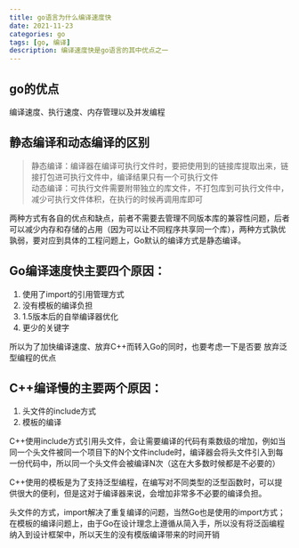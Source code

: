```yaml
---
title: go语言为什么编译速度快
date: 2021-11-23
categories: go
tags: [go, 编译]
description: 编译速度快是go语言的其中优点之一
---
```


## go的优点
编译速度、执行速度、内存管理以及并发编程

## 静态编译和动态编译的区别
> 静态编译：编译器在编译可执行文件时，要把使用到的链接库提取出来，链接打包进可执行文件中，编译结果只有一个可执行文件  
> 动态编译：可执行文件需要附带独立的库文件，不打包库到可执行文件中，减少可执行文件体积，在执行的时候再调用库即可  

两种方式有各自的优点和缺点，前者不需要去管理不同版本库的兼容性问题，后者可以减少内存和存储的占用（因为可以让不同程序共享同一个库），两种方式孰优孰弱，要对应到具体的工程问题上，Go默认的编译方式是静态编译。

## Go编译速度快主要四个原因：
1. 使用了import的引用管理方式 
2. 没有模板的编译负担
3. 1.5版本后的自举编译器优化 
4. 更少的关键字

所以为了加快编译速度、放弃C++而转入Go的同时，也要考虑一下是否要 放弃泛型编程的优点

## C++编译慢的主要两个原因：
1. 头文件的include方式
2. 模板的编译

C++使用include方式引用头文件，会让需要编译的代码有乘数级的增加，例如当同一个头文件被同一个项目下的N个文件include时，编译器会将头文件引入到每一份代码中，所以同一个头文件会被编译N次（这在大多数时候都是不必要的）

C++使用的模板是为了支持泛型编程，在编写对不同类型的泛型函数时，可以提供很大的便利，但是这对于编译器来说，会增加非常多不必要的编译负担。

头文件的方式，import解决了重复编译的问题，当然Go也是使用的import方式；在模板的编译问题上，由于Go在设计理念上遵循从简入手，所以没有将泛函编程纳入到设计框架中，所以天生的没有模版编译带来的时间开销